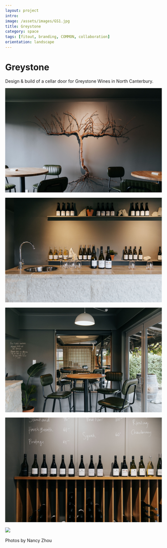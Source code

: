 ```yaml
---
layout: project
intro: 
image: /assets/images/GS1.jpg
title: Greystone
category: space
tags: [fitout, branding, COMMON, collaboration]
orientation: landscape
---
```


# Greystone

Design & build of a cellar door for Greystone Wines in North Canterbury.

![](/assets/images/GS1.jpg)

![](/assets/images/GS2.jpg)

![](/assets/images/GS3.jpg)

![](/assets/images/GS4.jpg)

![](/assets/images/GS5.jpg)

Photos by Nancy Zhou

